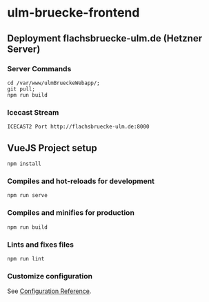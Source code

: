 # ulm-bruecke-frontend

## Deployment flachsbruecke-ulm.de (Hetzner Server)
### Server Commands
```
cd /var/www/ulmBrueckeWebapp/;
git pull;
npm run build
```

### Icecast Stream
```
ICECAST2 Port http://flachsbruecke-ulm.de:8000
```

## VueJS Project setup
```
npm install
```

### Compiles and hot-reloads for development
```
npm run serve
```

### Compiles and minifies for production
```
npm run build
```

### Lints and fixes files
```
npm run lint
```

### Customize configuration
See [Configuration Reference](https://cli.vuejs.org/config/).
